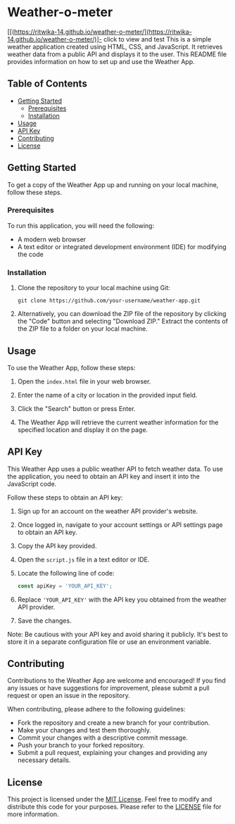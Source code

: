 # Weather-o-meter
[[(https://ritwika-14.github.io/weather-o-meter/](https://ritwika-14.github.io/weather-o-meter/)]- click to view and test
This is a simple weather application created using HTML, CSS, and JavaScript. It retrieves weather data from a public API and displays it to the user. This README file provides information on how to set up and use the Weather App.

## Table of Contents

- [Getting Started](#getting-started)
  - [Prerequisites](#prerequisites)
  - [Installation](#installation)
- [Usage](#usage)
- [API Key](#api-key)
- [Contributing](#contributing)
- [License](#license)

## Getting Started

To get a copy of the Weather App up and running on your local machine, follow these steps.

### Prerequisites

To run this application, you will need the following:

- A modern web browser
- A text editor or integrated development environment (IDE) for modifying the code

### Installation

1. Clone the repository to your local machine using Git:

   ```shell
   git clone https://github.com/your-username/weather-app.git
   ```

2. Alternatively, you can download the ZIP file of the repository by clicking the "Code" button and selecting "Download ZIP." Extract the contents of the ZIP file to a folder on your local machine.

## Usage

To use the Weather App, follow these steps:

1. Open the `index.html` file in your web browser.

2. Enter the name of a city or location in the provided input field.

3. Click the "Search" button or press Enter.

4. The Weather App will retrieve the current weather information for the specified location and display it on the page.

## API Key

This Weather App uses a public weather API to fetch weather data. To use the application, you need to obtain an API key and insert it into the JavaScript code.

Follow these steps to obtain an API key:

1. Sign up for an account on the weather API provider's website.

2. Once logged in, navigate to your account settings or API settings page to obtain an API key.

3. Copy the API key provided.

4. Open the `script.js` file in a text editor or IDE.

5. Locate the following line of code:

   ```javascript
   const apiKey = 'YOUR_API_KEY';
   ```

6. Replace `'YOUR_API_KEY'` with the API key you obtained from the weather API provider.

7. Save the changes.

Note: Be cautious with your API key and avoid sharing it publicly. It's best to store it in a separate configuration file or use an environment variable.

## Contributing

Contributions to the Weather App are welcome and encouraged! If you find any issues or have suggestions for improvement, please submit a pull request or open an issue in the repository.

When contributing, please adhere to the following guidelines:

- Fork the repository and create a new branch for your contribution.
- Make your changes and test them thoroughly.
- Commit your changes with a descriptive commit message.
- Push your branch to your forked repository.
- Submit a pull request, explaining your changes and providing any necessary details.

## License

This project is licensed under the [MIT License](LICENSE). Feel free to modify and distribute this code for your purposes. Please refer to the [LICENSE](LICENSE) file for more information.

